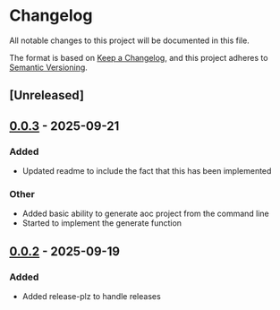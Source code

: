 # Changelog

All notable changes to this project will be documented in this file.

The format is based on [Keep a Changelog](https://keepachangelog.com/en/1.0.0/),
and this project adheres to [Semantic Versioning](https://semver.org/spec/v2.0.0.html).

## [Unreleased]

## [0.0.3](https://github.com/codersparks-aoc/cargo-advent/compare/v0.0.2...v0.0.3) - 2025-09-21

### Added

- Updated readme to include the fact that this has been implemented

### Other

- Added basic ability to generate aoc project from the command line
- Started to implement the generate function

## [0.0.2](https://github.com/codersparks-aoc/cargo-advent/compare/v0.0.1...v0.0.2) - 2025-09-19

### Added

- Added release-plz to handle releases
